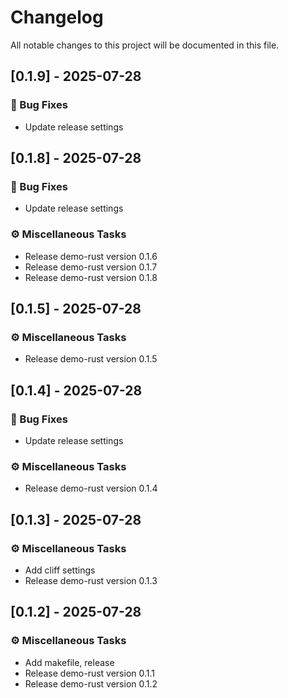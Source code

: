 # Changelog

All notable changes to this project will be documented in this file.

## [0.1.9] - 2025-07-28

### 🐛 Bug Fixes

- Update release settings
## [0.1.8] - 2025-07-28

### 🐛 Bug Fixes

- Update release settings

### ⚙️ Miscellaneous Tasks

- Release demo-rust version 0.1.6
- Release demo-rust version 0.1.7
- Release demo-rust version 0.1.8
## [0.1.5] - 2025-07-28

### ⚙️ Miscellaneous Tasks

- Release demo-rust version 0.1.5
## [0.1.4] - 2025-07-28

### 🐛 Bug Fixes

- Update release settings

### ⚙️ Miscellaneous Tasks

- Release demo-rust version 0.1.4
## [0.1.3] - 2025-07-28

### ⚙️ Miscellaneous Tasks

- Add cliff settings
- Release demo-rust version 0.1.3
## [0.1.2] - 2025-07-28

### ⚙️ Miscellaneous Tasks

- Add makefile, release
- Release demo-rust version 0.1.1
- Release demo-rust version 0.1.2
